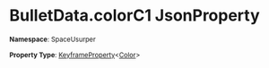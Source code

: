 # BulletData.colorC1 JsonProperty

<small>**Namespace**: SpaceUsurper</small>

<small>**Property Type**: [KeyframeProperty](../KeyframeProperty-1.md)&lt;[Color](https://docs.unity3d.com/ScriptReference/Color.html)&gt;</small>

